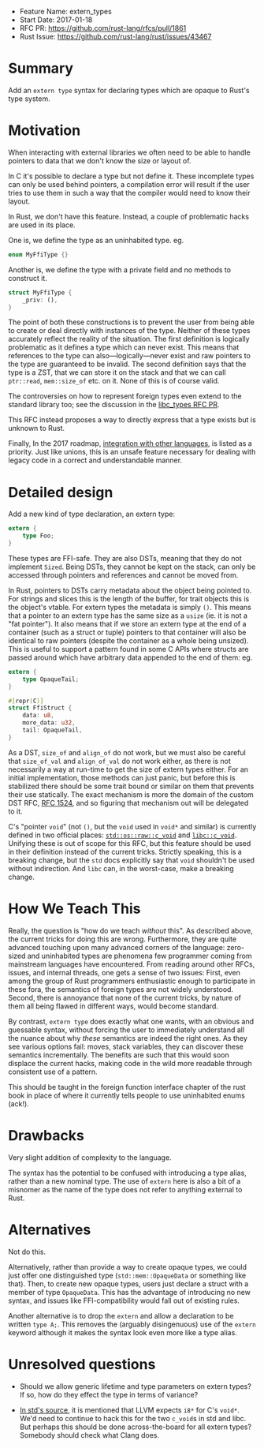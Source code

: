 - Feature Name: extern_types
- Start Date: 2017-01-18
- RFC PR: https://github.com/rust-lang/rfcs/pull/1861
- Rust Issue: https://github.com/rust-lang/rust/issues/43467

# Summary
[summary]: #summary

Add an `extern type` syntax for declaring types which are opaque to Rust's type
system.

# Motivation
[motivation]: #motivation

When interacting with external libraries we often need to be able to handle pointers to data that we don't know the size or layout of.

In C it's possible to declare a type but not define it.
These incomplete types can only be used behind pointers, a compilation error will result if the user tries to use them in such a way that the compiler would need to know their layout.

In Rust, we don't have this feature. Instead, a couple of problematic hacks are used in its place.

One is, we define the type as an uninhabited type. eg.

```rust
enum MyFfiType {}
```

Another is, we define the type with a private field and no methods to construct it.

```rust
struct MyFfiType {
    _priv: (),
}
```

The point of both these constructions is to prevent the user from being able to create or deal directly with instances of the type.
Neither of these types accurately reflect the reality of the situation.
The first definition is logically problematic as it defines a type which can never exist.
This means that references to the type can also—logically—never exist and raw pointers to the type are guaranteed to be
invalid.
The second definition says that the type is a ZST, that we can store it on the stack and that we can call `ptr::read`, `mem::size_of` etc. on it.
None of this is of course valid.

The controversies on how to represent foreign types even extend to the standard library too; see the discussion in the [libc_types RFC PR](https://github.com/rust-lang/rfcs/pull/1783).

This RFC instead proposes a way to directly express that a type exists but is unknown to Rust.

Finally, In the 2017 roadmap, [integration with other languages](https://github.com/rust-lang/rfcs/blob/master/text/1774-roadmap-2017.md#integration-with-other-languages), is listed as a priority.
Just like unions, this is an unsafe feature necessary for dealing with legacy code in a correct and understandable manner.

# Detailed design
[design]: #detailed-design

Add a new kind of type declaration, an extern type:

```rust
extern {
    type Foo;
}
```

These types are FFI-safe. They are also DSTs, meaning that they do not implement `Sized`. Being DSTs, they cannot be kept on the stack, can only be accessed through pointers and references and cannot be moved from.

In Rust, pointers to DSTs carry metadata about the object being pointed to.
For strings and slices this is the length of the buffer, for trait objects this is the object's vtable.
For extern types the metadata is simply `()`.
This means that a pointer to an extern type has the same size as a `usize` (ie. it is not a "fat pointer").
It also means that if we store an extern type at the end of a container (such as a struct or tuple) pointers to that container will also be identical to raw pointers (despite the container as a whole being unsized).
This is useful to support a pattern found in some C APIs where structs are passed around which have arbitrary data appended to the end of them: eg.

```rust
extern {
    type OpaqueTail;
}

#[repr(C)]
struct FfiStruct {
    data: u8,
    more_data: u32,
    tail: OpaqueTail,
}
```

As a DST, `size_of` and `align_of` do not work, but we must also be careful that `size_of_val` and `align_of_val` do not work either, as there is not necessarily a way at run-time to get the size of extern types either.
For an initial implementation, those methods can just panic, but before this is stabilized there should be some trait bound or similar on them that prevents their use statically.
The exact mechanism is more the domain of the custom DST RFC, [RFC 1524](https://github.com/rust-lang/rfcs/pull/1524), and so figuring that mechanism out will be delegated to it.

C's "pointer `void`" (not `()`, but the `void` used in `void*` and similar) is currently defined in two official places: [`std::os::raw::c_void`](https://doc.rust-lang.org/stable/std/os/raw/enum.c_void.html) and [`libc::c_void`](https://doc.rust-lang.org/libc/x86_64-unknown-linux-gnu/libc/enum.c_void.html).
Unifying these is out of scope for this RFC, but this feature should be used in their definition instead of the current tricks.
Strictly speaking, this is a breaking change, but the `std` docs explicitly say that `void` shouldn't be used without indirection.
And `libc` can, in the worst-case, make a breaking change.

# How We Teach This
[how-we-teach-this]: #how-we-teach-this

Really, the question is "how do we teach *without* this".
As described above, the current tricks for doing this are wrong.
Furthermore, they are quite advanced touching upon many advanced corners of the language: zero-sized and uninhabited types are phenomena few programmer coming from mainstream languages have encountered.
From reading around other RFCs, issues, and internal threads, one gets a sense of two issues:
First, even among the group of Rust programmers enthusiastic enough to participate in these fora, the semantics of foreign types are not widely understood.
Second, there is annoyance that none of the current tricks, by nature of them all being flawed in different ways, would become standard.

By contrast, `extern type` does exactly what one wants, with an obvious and guessable syntax, without forcing the user to immediately understand all the nuance about why *these* semantics are indeed the right ones.
As they see various options fail: moves, stack variables, they can discover these semantics incrementally.
The benefits are such that this would soon displace the current hacks, making code in the wild more readable through consistent use of a pattern.

This should be taught in the foreign function interface chapter of the rust book in place of where it currently tells people to use uninhabited enums (ack!).

# Drawbacks
[drawbacks]: #drawbacks

Very slight addition of complexity to the language.

The syntax has the potential to be confused with introducing a type alias, rather than a new nominal type.
The use of `extern` here is also a bit of a misnomer as the name of the type does not refer to anything external to Rust.

# Alternatives
[alternatives]: #alternatives

Not do this.

Alternatively, rather than provide a way to create opaque types, we could just offer one distinguished type (`std::mem::OpaqueData` or something like that).
Then, to create new opaque types, users just declare a struct with a member of type `OpaqueData`.
This has the advantage of introducing no new syntax, and issues like FFI-compatibility would fall out of existing rules.

Another alternative is to drop the `extern` and allow a declaration to be written `type A;`.
This removes the (arguably disingenuous) use of the `extern` keyword although it makes the syntax look even more like a type alias.

# Unresolved questions
[unresolved]: #unresolved-questions

- Should we allow generic lifetime and type parameters on extern types?
  If so, how do they effect the type in terms of variance?

- [In std's source](https://github.com/rust-lang/rust/blob/164619a8cfe6d376d25bd3a6a9a5f2856c8de64d/src/libstd/os/raw.rs#L59-L64), it is mentioned that LLVM expects `i8*` for C's `void*`.
  We'd need to continue to hack this for the two `c_void`s in std and libc.
  But perhaps this should be done across-the-board for all extern types?
  Somebody should check what Clang does.
